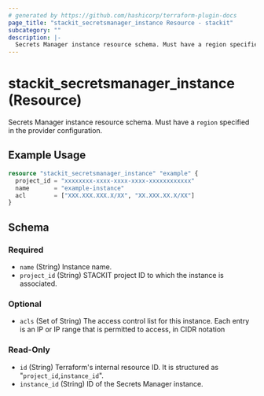 ```yaml
---
# generated by https://github.com/hashicorp/terraform-plugin-docs
page_title: "stackit_secretsmanager_instance Resource - stackit"
subcategory: ""
description: |-
  Secrets Manager instance resource schema. Must have a region specified in the provider configuration.
---
```


# stackit_secretsmanager_instance (Resource)

Secrets Manager instance resource schema. Must have a `region` specified in the provider configuration.

## Example Usage

```terraform
resource "stackit_secretsmanager_instance" "example" {
  project_id = "xxxxxxxx-xxxx-xxxx-xxxx-xxxxxxxxxxxx"
  name       = "example-instance"
  acl        = ["XXX.XXX.XXX.X/XX", "XX.XXX.XX.X/XX"]
}
```

<!-- schema generated by tfplugindocs -->
## Schema

### Required

- `name` (String) Instance name.
- `project_id` (String) STACKIT project ID to which the instance is associated.

### Optional

- `acls` (Set of String) The access control list for this instance. Each entry is an IP or IP range that is permitted to access, in CIDR notation

### Read-Only

- `id` (String) Terraform's internal resource ID. It is structured as "`project_id`,`instance_id`".
- `instance_id` (String) ID of the Secrets Manager instance.
